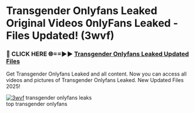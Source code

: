 # Transgender Onlyfans Leaked Original Videos 0nlyFans Leaked - Files Updated! (3wvf)

<h3>🔴 CLICK HERE 🌐==►► <a href="https://tinyurl.com/2jnfzry5" rel="nofollow">Transgender Onlyfans Leaked Updated Files</a></h3>

Get Transgender Onlyfans Leaked and all content. Now you can access all videos and pictures of Transgender Onlyfans Leaked. New Updated Files 2025!

[![3wvf](https://i.imgur.com/GyGTBgg.gif)](https://tinyurl.com/2jnfzry5)
transgender onlyfans leaks<br>
top transgender onlyfans